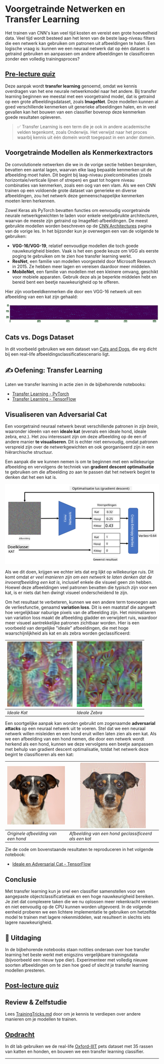 <!--
CO_OP_TRANSLATOR_METADATA:
{
  "original_hash": "178c0b5ee5395733eb18aec51e71a0a9",
  "translation_date": "2025-09-23T10:07:19+00:00",
  "source_file": "lessons/4-ComputerVision/08-TransferLearning/README.md",
  "language_code": "nl"
}
-->
# Voorgetrainde Netwerken en Transfer Learning

Het trainen van CNN's kan veel tijd kosten en vereist een grote hoeveelheid data. Veel tijd wordt besteed aan het leren van de beste laag-niveau filters die een netwerk kan gebruiken om patronen uit afbeeldingen te halen. Een logische vraag is: kunnen we een neuraal netwerk dat op één dataset is getraind gebruiken en aanpassen om andere afbeeldingen te classificeren zonder een volledig trainingsproces?

## [Pre-lecture quiz](https://ff-quizzes.netlify.app/en/ai/quiz/15)

Deze aanpak wordt **transfer learning** genoemd, omdat we kennis overdragen van het ene neurale netwerkmodel naar het andere. Bij transfer learning beginnen we meestal met een voorgetraind model, dat is getraind op een grote afbeeldingsdataset, zoals **ImageNet**. Deze modellen kunnen al goed verschillende kenmerken uit generieke afbeeldingen halen, en in veel gevallen kan het bouwen van een classifier bovenop deze kenmerken goede resultaten opleveren.

> ✅ Transfer Learning is een term die je ook in andere academische velden tegenkomt, zoals Onderwijs. Het verwijst naar het proces waarbij kennis uit één domein wordt toegepast in een ander domein.

## Voorgetrainde Modellen als Kenmerkextractors

De convolutionele netwerken die we in de vorige sectie hebben besproken, bevatten een aantal lagen, waarvan elke laag bepaalde kenmerken uit de afbeelding moet halen. Dit begint bij laag-niveau pixelcombinaties (zoals horizontale/verticale lijnen of strepen) en gaat tot hogere niveau combinaties van kenmerken, zoals een oog van een vlam. Als we een CNN trainen op een voldoende grote dataset van generieke en diverse afbeeldingen, zou het netwerk deze gemeenschappelijke kenmerken moeten leren herkennen.

Zowel Keras als PyTorch bevatten functies om eenvoudig voorgetrainde neurale netwerkgewichten te laden voor enkele veelgebruikte architecturen, waarvan de meeste zijn getraind op ImageNet-afbeeldingen. De meest gebruikte modellen worden beschreven op de [CNN Architectures](../07-ConvNets/CNN_Architectures.md) pagina van de vorige les. In het bijzonder kun je overwegen een van de volgende te gebruiken:

* **VGG-16/VGG-19**, relatief eenvoudige modellen die toch goede nauwkeurigheid bieden. Vaak is het een goede keuze om VGG als eerste poging te gebruiken om te zien hoe transfer learning werkt.
* **ResNet**, een familie van modellen voorgesteld door Microsoft Research in 2015. Ze hebben meer lagen en vereisen daardoor meer middelen.
* **MobileNet**, een familie van modellen met een kleinere omvang, geschikt voor mobiele apparaten. Gebruik deze als je beperkte middelen hebt en bereid bent een beetje nauwkeurigheid op te offeren.

Hier zijn voorbeeldkenmerken die door een VGG-16 netwerk uit een afbeelding van een kat zijn gehaald:

![Kenmerken geëxtraheerd door VGG-16](../../../../../translated_images/features.6291f9c7ba3a0b951af88fc9864632b9115365410765680680d30c927dd67354.nl.png)

## Cats vs. Dogs Dataset

In dit voorbeeld gebruiken we een dataset van [Cats and Dogs](https://www.microsoft.com/download/details.aspx?id=54765&WT.mc_id=academic-77998-cacaste), die erg dicht bij een real-life afbeeldingsclassificatiescenario ligt.

## ✍️ Oefening: Transfer Learning

Laten we transfer learning in actie zien in de bijbehorende notebooks:

* [Transfer Learning - PyTorch](TransferLearningPyTorch.ipynb)
* [Transfer Learning - TensorFlow](TransferLearningTF.ipynb)

## Visualiseren van Adversarial Cat

Een voorgetraind neuraal netwerk bevat verschillende patronen in zijn *brein*, waaronder ideeën van een **ideale kat** (evenals een ideale hond, ideale zebra, enz.). Het zou interessant zijn om deze afbeelding op de een of andere manier **te visualiseren**. Dit is echter niet eenvoudig, omdat patronen verspreid zijn over de netwerkgewichten en ook georganiseerd zijn in een hiërarchische structuur.

Een aanpak die we kunnen nemen is om te beginnen met een willekeurige afbeelding en vervolgens de techniek van **gradient descent optimalisatie** te gebruiken om die afbeelding zo aan te passen dat het netwerk begint te denken dat het een kat is.

![Afbeelding Optimalisatie Loop](../../../../../translated_images/ideal-cat-loop.999fbb8ff306e044f997032f4eef9152b453e6a990e449bbfb107de2493cc37e.nl.png)

Als we dit doen, krijgen we echter iets dat erg lijkt op willekeurige ruis. Dit komt omdat *er veel manieren zijn om een netwerk te laten denken dat de invoerafbeelding een kat is*, inclusief enkele die visueel geen zin hebben. Hoewel deze afbeeldingen veel patronen bevatten die typisch zijn voor een kat, is er niets dat hen dwingt visueel onderscheidend te zijn.

Om het resultaat te verbeteren, kunnen we een andere term toevoegen aan de verliesfunctie, genaamd **variation loss**. Dit is een maatstaf die aangeeft hoe vergelijkbaar naburige pixels van de afbeelding zijn. Het minimaliseren van variation loss maakt de afbeelding gladder en verwijdert ruis, waardoor meer visueel aantrekkelijke patronen zichtbaar worden. Hier is een voorbeeld van dergelijke "ideale" afbeeldingen, die met hoge waarschijnlijkheid als kat en als zebra worden geclassificeerd:

![Ideale Kat](../../../../../translated_images/ideal-cat.203dd4597643d6b0bd73038b87f9c0464322725e3a06ab145d25d4a861c70592.nl.png) | ![Ideale Zebra](../../../../../translated_images/ideal-zebra.7f70e8b54ee15a7a314000bb5df38a6cfe086ea04d60df4d3ef313d046b98a2b.nl.png)
-----|-----
 *Ideale Kat* | *Ideale Zebra*

Een soortgelijke aanpak kan worden gebruikt om zogenaamde **adversarial attacks** op een neuraal netwerk uit te voeren. Stel dat we een neuraal netwerk willen misleiden en een hond eruit willen laten zien als een kat. Als we een afbeelding van een hond nemen, die door een netwerk wordt herkend als een hond, kunnen we deze vervolgens een beetje aanpassen met behulp van gradient descent optimalisatie, totdat het netwerk deze begint te classificeren als een kat:

![Afbeelding van een Hond](../../../../../translated_images/original-dog.8f68a67d2fe0911f33041c0f7fce8aa4ea919f9d3917ec4b468298522aeb6356.nl.png) | ![Afbeelding van een hond geclassificeerd als een kat](../../../../../translated_images/adversarial-dog.d9fc7773b0142b89752539bfbf884118de845b3851c5162146ea0b8809fc820f.nl.png)
-----|-----
*Originele afbeelding van een hond* | *Afbeelding van een hond geclassificeerd als een kat*

Zie de code om bovenstaande resultaten te reproduceren in het volgende notebook:

* [Ideale en Adversarial Cat - TensorFlow](AdversarialCat_TF.ipynb)

## Conclusie

Met transfer learning kun je snel een classifier samenstellen voor een aangepaste objectclassificatietaak en een hoge nauwkeurigheid bereiken. Je ziet dat complexere taken die we nu oplossen meer rekenkracht vereisen en niet eenvoudig op de CPU kunnen worden uitgevoerd. In de volgende eenheid proberen we een lichtere implementatie te gebruiken om hetzelfde model te trainen met lagere rekenmiddelen, wat resulteert in slechts iets lagere nauwkeurigheid.

## 🚀 Uitdaging

In de bijbehorende notebooks staan notities onderaan over hoe transfer learning het beste werkt met enigszins vergelijkbare trainingsdata (bijvoorbeeld een nieuw type dier). Experimenteer met volledig nieuwe soorten afbeeldingen om te zien hoe goed of slecht je transfer learning modellen presteren.

## [Post-lecture quiz](https://ff-quizzes.netlify.app/en/ai/quiz/16)

## Review & Zelfstudie

Lees [TrainingTricks.md](TrainingTricks.md) door om je kennis te verdiepen over andere manieren om je modellen te trainen.

## [Opdracht](lab/README.md)

In dit lab gebruiken we de real-life [Oxford-IIIT](https://www.robots.ox.ac.uk/~vgg/data/pets/) pets dataset met 35 rassen van katten en honden, en bouwen we een transfer learning classifier.

---

